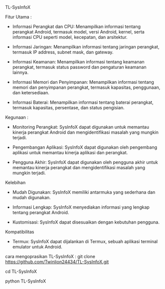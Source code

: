 TL-SysInfoX

Fitur Utama :
- Informasi Perangkat dan CPU: Menampilkan informasi tentang perangkat Android, termasuk model, versi Android, kernel, serta informasi CPU seperti model, kecepatan, dan arsitektur.

- Informasi Jaringan: Menampilkan informasi tentang jaringan perangkat, termasuk IP address, subnet mask, dan gateway.

- Informasi Keamanan: Menampilkan informasi tentang keamanan perangkat, termasuk status password dan pengaturan keamanan lainnya.

- Informasi Memori dan Penyimpanan: Menampilkan informasi tentang memori dan penyimpanan perangkat, termasuk kapasitas, penggunaan, dan ketersediaan.

- Informasi Baterai: Menampilkan informasi tentang baterai perangkat, termasuk kapasitas, persentase, dan status pengisian.

Kegunaan :
- Monitoring Perangkat:
SysInfoX dapat digunakan untuk memantau kinerja perangkat Android dan mengidentifikasi masalah yang mungkin terjadi.

- Pengembangan Aplikasi: SysInfoX dapat digunakan oleh pengembang aplikasi untuk memantau kinerja aplikasi dan perangkat.

- Pengguna Akhir: SysInfoX dapat digunakan oleh pengguna akhir untuk memantau kinerja perangkat dan mengidentifikasi masalah yang mungkin terjadi.

Kelebihan
- Mudah Digunakan: SysInfoX memiliki antarmuka yang sederhana dan mudah digunakan.
  
- Informasi Lengkap: SysInfoX menyediakan informasi yang lengkap tentang perangkat Android.
  
- Kustomisasi: SysInfoX dapat disesuaikan dengan kebutuhan pengguna.

Kompatibilitas
- Termux: SysInfoX dapat dijalankan di Termux, sebuah aplikasi terminal emulator untuk Android.

cara mengoprasikan TL-SysInfoX :
git clone https://github.com/Twinlion24434/TL-SysInfoX.git

cd TL-SysInfoX

python TL-SysInfoX

